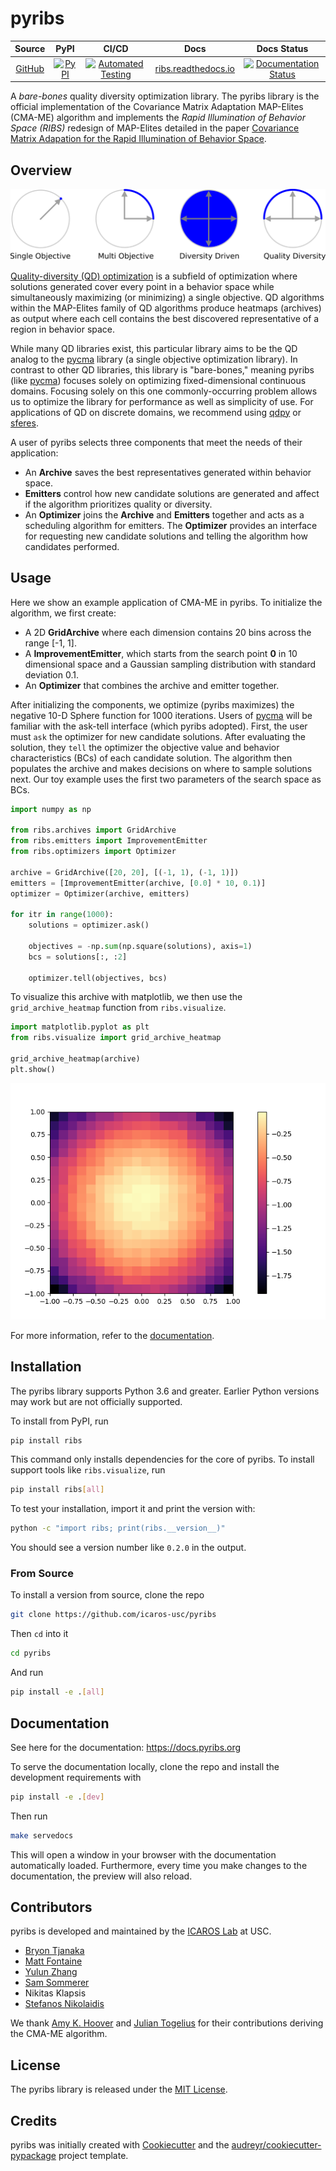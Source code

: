 # pyribs

|                     Source                     |                                                       PyPI                                                        |                                                                                                                  CI/CD                                                                                                                   |                        Docs                        |                                                                   Docs Status                                                                    |
| :--------------------------------------------: | :---------------------------------------------------------------------------------------------------------------: | :--------------------------------------------------------------------------------------------------------------------------------------------------------------------------------------------------------------------------------------: | :------------------------------------------------: | :----------------------------------------------------------------------------------------------------------------------------------------------: |
| [GitHub](https://github.com/icaros-usc/pyribs) | [![PyPI](https://img.shields.io/pypi/v/ribs.svg?style=flat-square&color=blue)](https://pypi.python.org/pypi/ribs) | [![Automated Testing](https://img.shields.io/endpoint.svg?url=https%3A%2F%2Factions-badge.atrox.dev%2Ficaros-usc%2Fpyribs%2Fbadge&style=flat-square)](https://github.com/icaros-usc/pyribs/actions?query=workflow%3A"Automated+Testing") | [ribs.readthedocs.io](https://ribs.readthedocs.io) | [![Documentation Status](https://readthedocs.org/projects/ribs/badge/?version=latest&style=flat-square)](https://readthedocs.org/projects/ribs/) |

A _bare-bones_ quality diversity optimization library. The pyribs library is the
official implementation of the Covariance Matrix Adaptation MAP-Elites (CMA-ME)
algorithm and implements the _Rapid Illumination of Behavior Space (RIBS)_
redesign of MAP-Elites detailed in the paper
[Covariance Matrix Adapation for the Rapid Illumination of Behavior Space](https://arxiv.org/abs/1912.02400).

## Overview

![Types of Optimization](readme_assets/optimization_types.png)

[Quality-diversity (QD) optimization](https://arxiv.org/abs/2012.04322) is a
subfield of optimization where solutions generated cover every point in a
behavior space while simultaneously maximizing (or minimizing) a single
objective. QD algorithms within the MAP-Elites family of QD algorithms produce
heatmaps (archives) as output where each cell contains the best discovered
representative of a region in behavior space.

While many QD libraries exist, this particular library aims to be the QD analog
to the [pycma](https://pypi.org/project/cma/) library (a single objective
optimization library). In contrast to other QD libraries, this library is
"bare-bones," meaning pyribs (like [pycma](https://pypi.org/project/cma/))
focuses solely on optimizing fixed-dimensional continuous domains. Focusing
solely on this one commonly-occurring problem allows us to optimize the library
for performance as well as simplicity of use. For applications of QD on discrete
domains, we recommend using [qdpy](https://gitlab.com/leo.cazenille/qdpy/) or
[sferes](https://github.com/sferes2/sferes2).

A user of pyribs selects three components that meet the needs of their
application:

- An **Archive** saves the best representatives generated within behavior space.
- **Emitters** control how new candidate solutions are generated and affect if
  the algorithm prioritizes quality or diversity.
- An **Optimizer** joins the **Archive** and **Emitters** together and acts as a
  scheduling algorithm for emitters. The **Optimizer** provides an interface for
  requesting new candidate solutions and telling the algorithm how candidates
  performed.

## Usage

Here we show an example application of CMA-ME in pyribs. To initialize the
algorithm, we first create:

- A 2D **GridArchive** where each dimension contains 20 bins across the range
  [-1, 1].
- A **ImprovementEmitter**, which starts from the search point **0** in 10
  dimensional space and a Gaussian sampling distribution with standard deviation
  0.1.
- An **Optimizer** that combines the archive and emitter together.

After initializing the components, we optimize (pyribs maximizes) the negative
10-D Sphere function for 1000 iterations. Users of
[pycma](https://pypi.org/project/cma/) will be familiar with the ask-tell
interface (which pyribs adopted). First, the user must `ask` the optimizer for
new candidate solutions. After evaluating the solution, they `tell` the
optimizer the objective value and behavior characteristics (BCs) of each
candidate solution. The algorithm then populates the archive and makes decisions
on where to sample solutions next. Our toy example uses the first two parameters
of the search space as BCs.

```python
import numpy as np

from ribs.archives import GridArchive
from ribs.emitters import ImprovementEmitter
from ribs.optimizers import Optimizer

archive = GridArchive([20, 20], [(-1, 1), (-1, 1)])
emitters = [ImprovementEmitter(archive, [0.0] * 10, 0.1)]
optimizer = Optimizer(archive, emitters)

for itr in range(1000):
    solutions = optimizer.ask()

    objectives = -np.sum(np.square(solutions), axis=1)
    bcs = solutions[:, :2]

    optimizer.tell(objectives, bcs)
```

To visualize this archive with matplotlib, we then use the
`grid_archive_heatmap` function from `ribs.visualize`.

```python
import matplotlib.pyplot as plt
from ribs.visualize import grid_archive_heatmap

grid_archive_heatmap(archive)
plt.show()
```

![Sphere heatmap](readme_assets/sphere_heatmap.png)

For more information, refer to the [documentation](https://docs.pyribs.org/).

## Installation

The pyribs library supports Python 3.6 and greater. Earlier Python versions may
work but are not officially supported.

To install from PyPI, run

```bash
pip install ribs
```

This command only installs dependencies for the core of pyribs. To install
support tools like `ribs.visualize`, run

```bash
pip install ribs[all]
```

To test your installation, import it and print the version with:

```bash
python -c "import ribs; print(ribs.__version__)"
```

You should see a version number like `0.2.0` in the output.

### From Source

To install a version from source, clone the repo

```bash
git clone https://github.com/icaros-usc/pyribs
```

Then `cd` into it

```bash
cd pyribs
```

And run

```bash
pip install -e .[all]
```

## Documentation

See here for the documentation: <https://docs.pyribs.org>

To serve the documentation locally, clone the repo and install the development
requirements with

```bash
pip install -e .[dev]
```

Then run

```bash
make servedocs
```

This will open a window in your browser with the documentation automatically
loaded. Furthermore, every time you make changes to the documentation, the
preview will also reload.

## Contributors

pyribs is developed and maintained by the [ICAROS Lab](http://icaros.usc.edu) at
USC.

- [Bryon Tjanaka](https://btjanaka.net)
- [Matt Fontaine](https://github.com/tehqin)
- [Yulun Zhang](https://github.com/lunjohnzhang)
- [Sam Sommerer](https://github.com/sam-som-usc)
- Nikitas Klapsis
- [Stefanos Nikolaidis](https://stefanosnikolaidis.net)

We thank [Amy K. Hoover](http://amykhoover.com/) and
[Julian Togelius](http://julian.togelius.com/) for their contributions deriving
the CMA-ME algorithm.

## License

The pyribs library is released under the
[MIT License](https://github.com/icaros-usc/pyribs/blob/master/LICENSE).

## Credits

pyribs was initially created with
[Cookiecutter](https://github.com/audreyr/cookiecutter) and the
[audreyr/cookiecutter-pypackage](https://github.com/audreyr/cookiecutter-pypackage)
project template.
